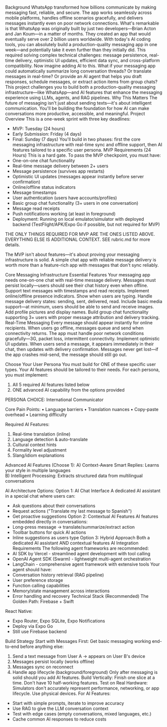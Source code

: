 
Background
WhatsApp transformed how billions communicate by making messaging fast, reliable, and secure. The app works seamlessly across mobile platforms, handles offline scenarios gracefully, and delivers messages instantly even on poor network connections.
What's remarkable is that WhatsApp was originally built by just two developers—Brian Acton and Jan Koum—in a matter of months. They created an app that would eventually serve over 2 billion users worldwide. With today's AI coding tools, you can absolutely build a production-quality messaging app in one week—and potentially take it even further than they initially did.
This required solving complex technical challenges: message persistence, real-time delivery, optimistic UI updates, efficient data sync, and cross-platform compatibility.
Now imagine adding AI to this. What if your messaging app could automatically summarize long conversation threads? Or translate messages in real-time? Or provide an AI agent that helps you draft responses, schedule messages, or extract action items from group chats?
This project challenges you to build both a production-quality messaging infrastructure—like WhatsApp—and AI features that enhance the messaging experience using LLMs, agents, and RAG pipelines.
Why This Matters
The future of messaging isn't just about sending texts—it's about intelligent communication. You'll be building the foundation for how AI can make conversations more productive, accessible, and meaningful.
Project Overview
This is a one-week sprint with three key deadlines:
* MVP: Tuesday (24 hours)
* Early Submission: Friday (4 days)
* Final: Sunday (7 days)
You'll build in two phases: first the core messaging infrastructure with real-time sync and offline support, then AI features tailored to a specific user persona.
MVP Requirements (24 Hours)
This is a hard gate. To pass the MVP checkpoint, you must have:
* One-on-one chat functionality
* Real-time message delivery between 2+ users
* Message persistence (survives app restarts)
* Optimistic UI updates (messages appear instantly before server confirmation)
* Online/offline status indicators
* Message timestamps
* User authentication (users have accounts/profiles)
* Basic group chat functionality (3+ users in one conversation)
* Message read receipts
* Push notifications working (at least in foreground)
* Deployment: Running on local emulator/simulator with deployed backend (TestFlight/APK/Expo Go if possible, but not required for MVP)

THE ONLY THINGS REQUIRED FOR MVP ARE THE ONES LISTED ABOVE. EVERYTHING ELSE IS ADDITIONAL CONTEXT. SEE rubric.md for more details.

The MVP isn't about features—it's about proving your messaging infrastructure is solid. A simple chat app with reliable message delivery is worth more than a feature-rich app with messages that don't sync reliably.


Core Messaging Infrastructure
Essential Features
Your messaging app needs one-on-one chat with real-time message delivery. Messages must persist locally—users should see their chat history even when offline. Support text messages with timestamps and read receipts.
Implement online/offline presence indicators. Show when users are typing. Handle message delivery states: sending, sent, delivered, read.
Include basic media support—at minimum, users should be able to send and receive images. Add profile pictures and display names.
Build group chat functionality supporting 3+ users with proper message attribution and delivery tracking.
Real-Time Messaging
Every message should appear instantly for online recipients. When users go offline, messages queue and send when connectivity returns. The app must handle poor network conditions gracefully—3G, packet loss, intermittent connectivity.
Implement optimistic UI updates. When users send a message, it appears immediately in their chat, then updates with delivery confirmation. Messages never get lost—if the app crashes mid-send, the message should still go out.

Choose Your User Persona
You must build for ONE of these specific user types. Your AI features should be tailored to their needs.
For each persona, you must implement:
1. All 5 required AI features listed below
2. ONE advanced AI capability from the options provided


PERSONA CHOICE: International Communicator

Core Pain Points:
• Language barriers 
• Translation nuances 
• Copy-paste overhead 
• Learning difficulty


Required AI Features:
1. Real-time translation (inline) 
2. Language detection & auto-translate 
3. Cultural context hints 
4. Formality level adjustment 
5. Slang/idiom explanations

Advanced AI Features (Choose 1):
A) Context-Aware Smart Replies: Learns your style in multiple languages  
B) Intelligent Processing: Extracts structured data from multilingual conversations

AI Architecture Options:
Option 1: AI Chat Interface A dedicated AI assistant in a special chat where users can:
* Ask questions about their conversations
* Request actions ("Translate my last message to Spanish")
* Get proactive suggestions
Option 2: Contextual AI Features AI features embedded directly in conversations:
* Long-press message → translate/summarize/extract action
* Toolbar buttons for quick AI actions
* Inline suggestions as users type
Option 3: Hybrid Approach Both a dedicated AI assistant AND contextual features
AI Integration Requirements
The following agent frameworks are recommended:
* AI SDK by Vercel - streamlined agent development with tool calling
* OpenAI Agent SDK (Swarm) - lightweight multi-agent orchestration
* LangChain - comprehensive agent framework with extensive tools
Your agent should have:
* Conversation history retrieval (RAG pipeline)
* User preference storage
* Function calling capabilities
* Memory/state management across interactions
* Error handling and recovery
Technical Stack (Recommended)
The Golden Path: Firebase + Swift

React Native:
* Expo Router, Expo SQLite, Expo Notifications
* Deploy via Expo Go
* Still use Firebase backend

Build Strategy
Start with Messages First: Get basic messaging working end-to-end before anything else:
1. Send a text message from User A → appears on User B's device
2. Messages persist locally (works offline)
3. Messages sync on reconnect
4. Handle app lifecycle (background/foreground)
Only after messaging is solid should you add AI features.
Build Vertically: Finish one slice at a time. Don't have 10 half-working features.
Test on Real Hardware: Simulators don't accurately represent performance, networking, or app lifecycle. Use physical devices.
For AI Features:
* Start with simple prompts, iterate to improve accuracy
* Use RAG to give the LLM conversation context
* Test with edge cases (empty conversations, mixed languages, etc.)
* Cache common AI responses to reduce costs



